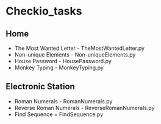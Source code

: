 # Checkio_tasks
## Home
* The Most Wanted Letter - TheMostWantedLetter.py
* Non-unique Elements - Non-uniqueElements.py
* House Password - HousePassword.py
* Monkey Typing - MonkeyTyping.py
## Electronic Station
* Roman Numerals - RomanNumerals.py
* Reverse Roman Numerals - ReverseRomanNumerals.py
* Find Sequence = FindSequence.py
